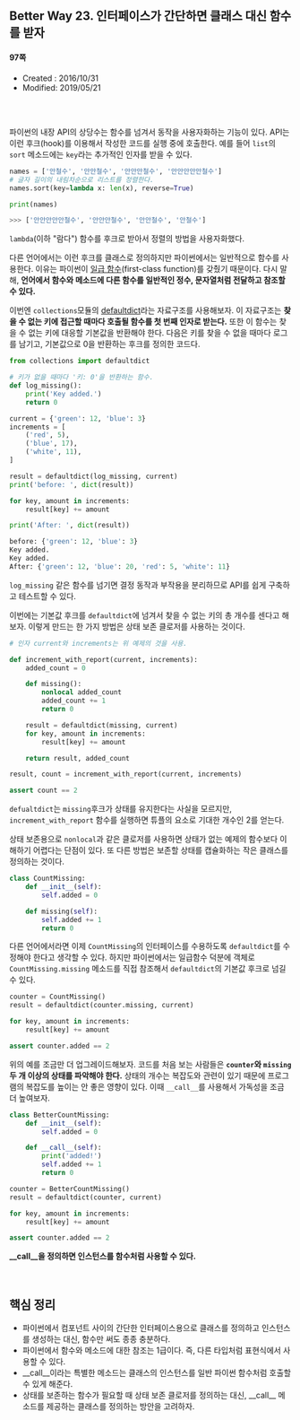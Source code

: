 ## Better Way 23. 인터페이스가 간단하면 클래스 대신 함수를 받자

#### 97쪽

* Created : 2016/10/31
* Modified: 2019/05/21  

<br>

## 

파이썬의 내장 API의 상당수는 함수를 넘겨서 동작을 사용자화하는 기능이 있다. API는 이런 후크(hook)를 이용해서 작성한 코드를 실행 중에 호출한다. 예를 들어 `list`의 `sort` 메소드에는 `key`라는 추가적인 인자를 받을 수 있다.

```python
names = ['안철수', '안안철수', '안안안철수', '안안안안안철수']
# 글자 길이의 내림차순으로 리스트를 정렬한다.
names.sort(key=lambda x: len(x), reverse=True)

print(names)

>>> ['안안안안안철수', '안안안철수', '안안철수', '안철수']
```

`lambda`(이하 "람다") 함수를 후크로 받아서 정렬의 방법을 사용자화했다.

다른 언어에서는 이런 후크를 클래스로 정의하지만 파이썬에서는 일반적으로 함수를 사용한다. 이유는 파이썬이 [일급 함수](https://en.wikipedia.org/wiki/First-class_function)(first-class function)를 갖췄기 때문이다. 다시 말해, **언어에서 함수와 메소드에 다른 함수를 일반적인 정수, 문자열처럼 전달하고 참조할 수 있다.**

이번엔 `collections`모듈의 [defaultdict](https://docs.python.org/3/library/collections.html#collections.defaultdict)라는 자료구조를 사용해보자. 이 자료구조는 **찾을 수 없는 키에 접근할 때마다 호출될 함수를 첫 번째 인자로 받는다.** 또한 이 함수는 찾을 수 없는 키에 대응할 기본값을 반환해야 한다. 다음은 키를 찾을 수 없을 때마다 로그를 남기고, 기본값으로 0을 반환하는 후크를 정의한 코드다.

```python
from collections import defaultdict

# 키가 없을 때마다 '키: 0'을 반환하는 함수.
def log_missing():
    print('Key added.')
    return 0

current = {'green': 12, 'blue': 3}
increments = [
    ('red', 5),
    ('blue', 17),
    ('white', 11),
]

result = defaultdict(log_missing, current)
print('before: ', dict(result))

for key, amount in increments:
    result[key] += amount

print('After: ', dict(result))

before: {'green': 12, 'blue': 3}
Key added.
Key added.
After: {'green': 12, 'blue': 20, 'red': 5, 'white': 11}
```

`log_missing` 같은 함수를 넘기면 결정 동작과 부작용을 분리하므로 API를 쉽게 구축하고 테스트할 수 있다.

이번에는 기본값 후크를 `defaultdict`에 넘겨서 찾을 수 없는 키의 총 개수를 센다고 해보자.
이렇게 만드는 한 가지 방법은 상태 보존 클로저를 사용하는 것이다.

```python
# 인자 current와 increments는 위 예제의 것을 사용.

def increment_with_report(current, increments):
    added_count = 0

    def missing():
        nonlocal added_count
        added_count += 1
        return 0

    result = defaultdict(missing, current)
    for key, amount in increments:
        result[key] += amount

    return result, added_count

result, count = increment_with_report(current, increments)

assert count == 2
```

`defualtdict`는 `missing`후크가 상태를 유지한다는 사실을 모르지만, `increment_with_report` 함수를 실행하면 튜플의 요소로 기대한 개수인 2를 얻는다.




상태 보존용으로 `nonlocal`과 같은 클로저를 사용하면 상태가 없는 예제의 함수보다 이해하기 어렵다는 단점이 있다.
또 다른 방법은 보존할 상태를 캡슐화하는 작은 클래스를 정의하는 것이다.

```python
class CountMissing:
    def __init__(self):
        self.added = 0

    def missing(self):
        self.added += 1
        return 0
```

다른 언어에서라면 이제 `CountMissing`의 인터페이스를 수용하도록 `defaultdict`를 수정해야 한다고 생각할 수 있다. 하지만 파이썬에서는 일급함수 덕분에 객체로 `CountMissing.missing` 메소드를 직접 참조해서 `defaultdict`의 기본값 후크로 넘길 수 있다.

```python
counter = CountMissing()
result = defaultdict(counter.missing, current)

for key, amount in increments:
    result[key] += amount

assert counter.added == 2
```

위의 예를 조금만 더 업그레이드해보자. 코드를 처음 보는 사람들은 **`counter`와 `missing` 두 개 이상의 상태를 파악해야 한다.** 상태의 개수는 복잡도와 관련이 있기 때문에 프로그램의 복잡도를 높이는 안 좋은 영향이 있다. 이때 `__call__`를 사용해서 가독성을 조금 더 높여보자.

```python
class BetterCountMissing:
    def __init__(self):
        self.added = 0

    def __call__(self):
        print('added!')
        self.added += 1
        return 0

counter = BetterCountMissing()
result = defaultdict(counter, current)

for key, amount in increments:
    result[key] += amount

assert counter.added == 2
```

**\_\_call\_\_을 정의하면 인스턴스를 함수처럼 사용할 수 있다.**


<br>

## 핵심 정리 

* 파이썬에서 컴포넌트 사이의 간단한 인터페이스용으로 클래스를 정의하고 인스턴스를 생성하는 대신, 함수만 써도 종종 충분하다.
* 파이썬에서 함수와 메소드에 대한 참조는 1급이다. 즉, 다른 타입처럼 표현식에서 사용할 수 있다.
* \_\_call\_\_이라는 특별한 메소드는 클래스의 인스턴스를 일반 파이썬 함수처럼 호출할 수 있게 해준다.
* 상태를 보존하는 함수가 필요할 때 상태 보존 클로저를 정의하는 대신, \_\_call\_\_ 메소드를 제공하는 클래스를 정의하는 방안을 고려하자.
